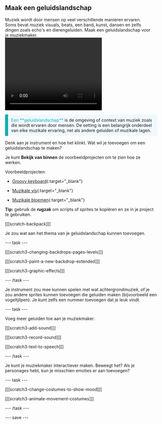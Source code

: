 ## Maak een geluidslandschap

<div style="display: flex; flex-wrap: wrap">
<div style="flex-basis: 200px; flex-grow: 1; margin-right: 15px;">
Muziek wordt door mensen op veel verschillende manieren ervaren. Soms bevat muziek visuals, beats, een band, kunst, dansen en zelfs dingen zoals echo's en dierengeluiden. Maak een geluidslandschap voor je muziekmaker.
</div>
<div>
 <video width="320" height="240" controls>
  <source src="images/step-5-demo.mp4" type="video/mp4">
  Voeg extra sprites toe aan je project, die geluiden afspelen, bewegen, het uiterlijk veranderen of op een andere manier het geluidslandschap ontwikkelen.
</video>
</div>
</div>

<p style="border-left: solid; border-width:10px; border-color: #0faeb0; background-color: aliceblue; padding: 10px;">
<span style="color: #0faeb0"> Een **geluidslandschap**</span> is de omgeving of context van muziek zoals die wordt ervaren door mensen. De setting is een belangrijk onderdeel van elke muzikale ervaring, net als andere geluiden of muzikale lagen. 
</p>

Denk aan je instrument en hoe het klinkt. Wat wil je toevoegen om een geluidslandschap te maken?

Je kunt **Bekijk van binnen** de voorbeeldprojecten om te zien hoe ze werken.

Voorbeeldprojecten:
- [Groovy keyboard](https://scratch.mit.edu/projects/546067020/editor){:target="_blank"}

- [Muzikale vis](https://scratch.mit.edu/projects/106040821/editor){:target="_blank"}

- [Muzikale bloemen](https://scratch.mit.edu/projects/520146902/editor){:target="_blank"}

**Tip:** gebruik de **rugzak** om scripts of sprites te kopiëren en ze in je project te gebruiken.

[[[scratch-backpack]]]

Je zou wat aan het thema van je geluidslandschap kunnen toevoegen.

--- task ---

[[[scratch3-changing-backdrops-pages-levels]]]

[[[scratch3-paint-a-new-backdrop-extended]]]

[[[scratch3-graphic-effects]]]

--- /task ---

Je instrument zou mee kunnen spelen met wat achtergrondmuziek, of je zou andere sprites kunnen toevoegen die geluiden maken (bijvoorbeeld een vogeltjilpen). Je kunt zelfs een nummer toevoegen dat je leuk vindt.

--- task ---

Voeg meer geluiden toe aan je muziekmaker.

[[[scratch3-add-sound]]]

[[[scratch3-record-sound]]]

[[[scratch3-text-to-speech]]]

--- /task ---

Je kunt je muziekmaker interactiever maken. Beweegt het? Als je personages hebt, kun je misschien emoties er aan toevoegen?

--- task ---

[[[scratch3-change-costumes-to-show-mood]]]

[[[scratch3-animate-movement-costumes]]]

--- /task ---

--- save ---
